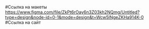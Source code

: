 #Ссылка на макеты https://www.figma.com/file/ZkPt6rOay6n3Z03kh2NQmg/Untitled?type=design&node-id=0-1&mode=design&t=Wcw5lNgeZKHa914K-0
#Ссылка на сайт
